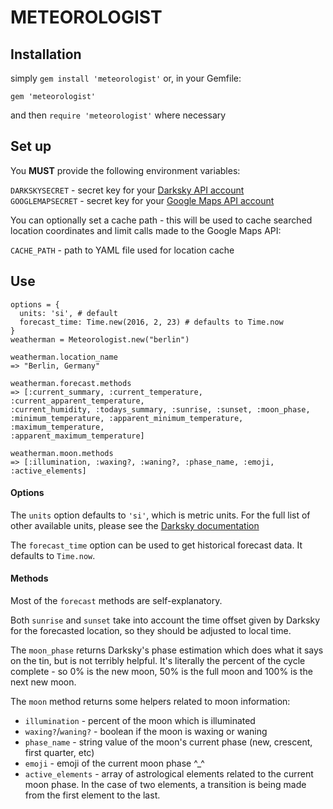# METEOROLOGIST

## Installation

simply `gem install 'meteorologist'` or, in your Gemfile:

`gem 'meteorologist'`

and then `require 'meteorologist'` where necessary

## Set up

You **MUST** provide the following environment variables:  

`DARKSKYSECRET`   - secret key for your [Darksky API account](https://darksky.net/dev)  
`GOOGLEMAPSECRET` - secret key for your [Google Maps API account](https://developers.google.com/maps/)

You can optionally set a cache path - this will be used to cache searched
location coordinates and limit calls made to the Google Maps API: 

`CACHE_PATH`      - path to YAML file used for location cache

## Use

```
options = {
  units: 'si', # default
  forecast_time: Time.new(2016, 2, 23) # defaults to Time.now
}
weatherman = Meteorologist.new("berlin")

weatherman.location_name
=> "Berlin, Germany"

weatherman.forecast.methods
=> [:current_summary, :current_temperature, :current_apparent_temperature,
:current_humidity, :todays_summary, :sunrise, :sunset, :moon_phase,
:minimum_temperature, :apparent_minimum_temperature, :maximum_temperature,
:apparent_maximum_temperature]

weatherman.moon.methods
=> [:illumination, :waxing?, :waning?, :phase_name, :emoji, :active_elements]
```

#### Options

The `units` option defaults to `'si'`, which is metric units.  For the full list
of other available units, please see the [Darksky documentation](https://darksky.net/dev/docs/forecast)  

The `forecast_time` option can be used to get historical forecast data. It 
defaults to `Time.now`.  

#### Methods

Most of the `forecast` methods are self-explanatory.  

Both `sunrise` and `sunset` take into account the time offset given by Darksky
for the forecasted location, so they should be adjusted to local time.  

The `moon_phase` returns Darksky's phase estimation which does what it says on
the tin, but is not terribly helpful.  It's literally the percent of the cycle
complete - so 0% is the new moon, 50% is the full moon and 100% is the next new
moon.  

The `moon` method returns some helpers related to moon information:  
 * `illumination` - percent of the moon which is illuminated  
 * `waxing?`/`waning?` - boolean if the moon is waxing or waning  
 * `phase_name` - string value of the moon's current phase (new, crescent,
   first quarter, etc)  
 * `emoji` - emoji of the current moon phase ^_^  
 * `active_elements` - array of astrological elements related to the current moon phase. In the case of two elements, a transition is being made from the first element to the last.

